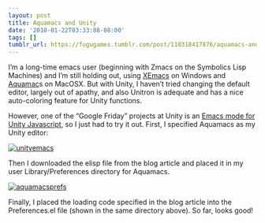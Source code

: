 ```yaml
---
layout: post
title: Aquamacs and Unity
date: '2010-01-22T03:33:08-08:00'
tags: []
tumblr_url: https://fugugames.tumblr.com/post/110318417876/aquamacs-and-unity
---
```

I’m a long-time emacs user (beginning with Zmacs on the Symbolics Lisp Machines) and I’m still holding out, using [XEmacs](http://xemacs.org/) on Windows and [Aquamac](http://aquamacs.org/)s on MacOSX. But with Unity, I haven’t tried changing the default editor, largely out of apathy, and also Unitron is adequate and has a nice auto-coloring feature for Unity functions.

However, one of the “Google Friday” projects at Unity is an [Emacs mode for Unity Javascript](http://blogs.unity3d.com/2010/01/15/emacs-mode-for-unity-javascript/), so I just had to try it out. First, I specified Aquamacs as my Unity editor:

[![](http://itshardtofondlepenguins.com/wp-content/uploads/2010/01/unityemacs.png "unityemacs")](http://itshardtofondlepenguins.com/wp-content/uploads/2010/01/unityemacs.png)

Then I downloaded the elisp file from the blog article and placed it in my user Library/Preferences directory for Aquamacs.

[![](http://itshardtofondlepenguins.com/wp-content/uploads/2010/01/aquamacsprefs.png "aquamacsprefs")](http://itshardtofondlepenguins.com/wp-content/uploads/2010/01/aquamacsprefs.png)

Finally, I placed the loading code specified in the blog article into the Preferences.el file (shown in the same directory above). So far, looks good!

